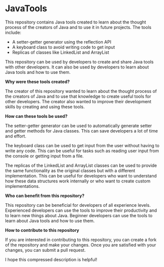 # JavaTools
This repository contains Java tools created to learn about the thought process of the creators of Java and to use it in future projects. The tools include:

* A setter-getter generator using the reflection API
* A keyboard class to avoid writing code to get input
* Replicas of classes like LinkedList and ArrayList

This repository can be used by developers to create and share Java tools with other developers. It can also be used by developers to learn about Java tools and how to use them.

**Why were these tools created?**

The creator of this repository wanted to learn about the thought process of the creators of Java and to use that knowledge to create useful tools for other developers. The creator also wanted to improve their development skills by creating and using these tools.

**How can these tools be used?**

The setter-getter generator can be used to automatically generate setter and getter methods for Java classes. This can save developers a lot of time and effort.

The keyboard class can be used to get input from the user without having to write any code. This can be useful for tasks such as reading user input from the console or getting input from a file.

The replicas of the LinkedList and ArrayList classes can be used to provide the same functionality as the original classes but with a different implementation. This can be useful for developers who want to understand how these data structures work internally or who want to create custom implementations.

**Who can benefit from this repository?**

This repository can be beneficial for developers of all experience levels. Experienced developers can use the tools to improve their productivity and to learn new things about Java. Beginner developers can use the tools to learn about Java tools and how to use them.

**How to contribute to this repository**

If you are interested in contributing to this repository, you can create a fork of the repository and make your changes. Once you are satisfied with your changes, you can submit a pull request.

I hope this compressed description is helpful!

